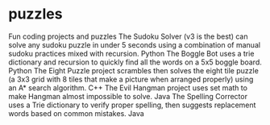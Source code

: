# puzzles
Fun coding projects and puzzles
The Sudoku Solver (v3 is the best) can solve any sudoku puzzle in under 5 seconds using a combination of manual sudoku practices mixed with recursion. Python
The Boggle Bot uses a trie dictionary and recursion to quickly find all the words on a 5x5 boggle board. Python
The Eight Puzzle project scrambles then solves the eight tile puzzle (a 3x3 grid with 8 tiles that make a picture when arranged properly) using an A* search algorithm. C++
The Evil Hangman project uses set math to make Hangman almost impossible to solve. Java
The Spelling Corrector uses a Trie dictionary to verify proper spelling, then suggests replacement words based on common mistakes. Java
